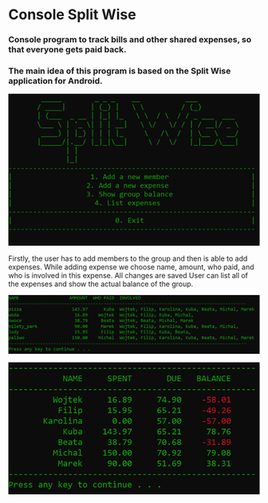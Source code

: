 # Console Split Wise 

### Console program to track bills and other shared expenses, so that everyone gets paid back.
### The main idea of this program is based on the Split Wise application for Android. 

![GitHub Logo](/screenshots/main_menu.png)

Firstly, the user has to add members to the group and then is able to add expenses. While adding expense we choose name, amount, who paid, and who is involved in this expense.
All changes are saved 
User can list all of the expenses and show the actual balance of the group.

![GitHub Logo](/screenshots/list_of_expenses.png)

![GitHub Logo](/screenshots/balance.png)

